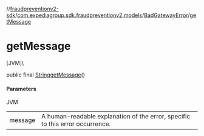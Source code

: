 //[fraudpreventionv2-sdk](../../../index.md)/[com.expediagroup.sdk.fraudpreventionv2.models](../index.md)/[BadGatewayError](index.md)/[getMessage](get-message.md)

# getMessage

[JVM]\

public final [String](https://docs.oracle.com/javase/8/docs/api/java/lang/String.html)[getMessage](get-message.md)()

#### Parameters

JVM

| | |
|---|---|
| message | A human-readable explanation of the error, specific to this error occurrence. |
